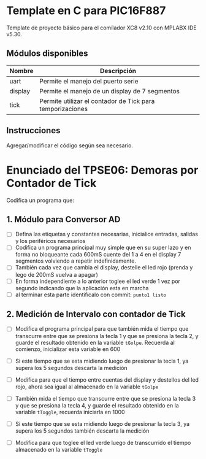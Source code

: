 # Template en C para PIC16F887
Template de proyecto básico para el comílador XC8 v2.10 con MPLABX IDE v5.30.
## Módulos disponibles
Nombre|Descripción
------|-----------
uart|Permite el manejo del puerto serie
display|Permite el manejo de un display de 7 segmentos
tick|Permite utilizar el contador de Tick para temporizaciones

## Instrucciones
 Agregar/modificar el código según sea necesario.
 
# Enunciado del TPSE06: Demoras por Contador de Tick
Codifica un programa que:
## 1. Módulo para Conversor AD
- [ ] Defina las etiquetas y constantes necesarias, inicialice entradas, salidas y los periféricos necesarios
- [ ] Codifica un programa principal muy simple que en su super lazo y en forma no bloqueante cada 600mS cuente del 1 a 4 en el display 7 segmentos volviendo a repetir indefinidamente.
- [ ] También cada vez que cambia el display, destelle  el led rojo (prenda y lego de 200mS vuelva a apagar)
- [ ] En forma independiente a lo anterior toglee el led verde 1 vez por segundo indicando que la aplicación esta en marcha
- [ ] al terminar esta parte identifícalo con commit: `punto1 listo`
## 2. Medición de Intervalo con contador de Tick
- [ ] Modifica el programa principal para que también mida el tiempo que transcurre entre que se presiona la tecla 1 y que se presiona la tecla 2, y guarde el resultado obtenido en la variable `tGolpe`. Recuerda al comienzo, inicializar esta variable en 600
- [ ] Si este tiempo que se esta midiendo luego de presionar la tecla 1, ya supera los 5 segundos descarta la medición
- [ ] Modifica para que el tiempo entre cuentas del display y destellos del led rojo, ahora sea igual al almacenado en la variable `tGolpe`
- [ ] También mida el tiempo que transcurre entre que se presiona la tecla 3 y que se presiona la tecla 4, y guarde el resultado obtenido en la variable `tToggle`, recuerda iniciarla en 1000
- [ ] Si este tiempo que se esta midiendo luego de presionar la tecla 3, ya supera los 5 segundos también descarta la medición
- [ ] Modifica para que toglee el led verde luego de transcurrido el tiempo almacenado en la variable `tToggle`


